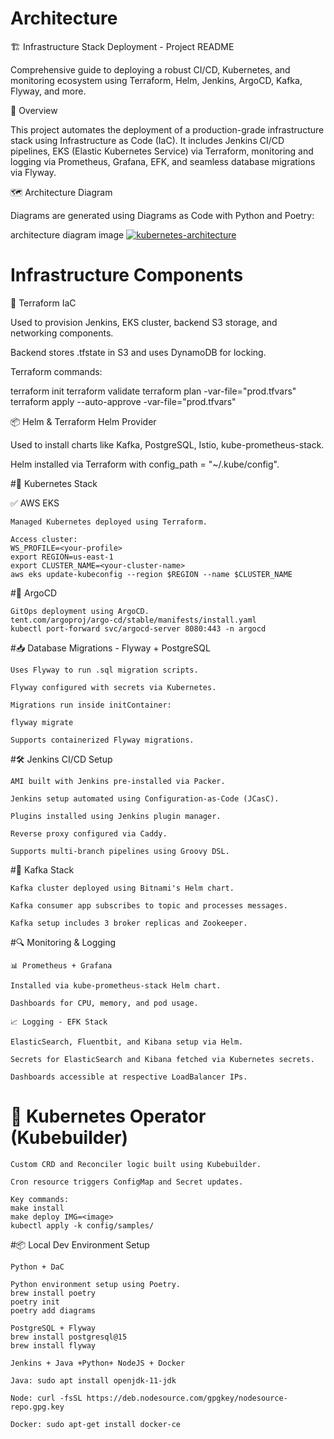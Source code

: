 # Architecture

🏗️ Infrastructure Stack Deployment - Project README

  Comprehensive guide to deploying a robust CI/CD, Kubernetes, and monitoring ecosystem using Terraform, Helm, Jenkins, ArgoCD, Kafka, Flyway, and more.

📌 Overview

  This project automates the deployment of a production-grade infrastructure stack using Infrastructure as Code (IaC). It includes Jenkins CI/CD pipelines, EKS (Elastic Kubernetes Service) via Terraform, monitoring and logging via Prometheus, Grafana, EFK, and seamless database migrations via Flyway.

🗺️ Architecture Diagram

  Diagrams are generated using Diagrams as Code with Python and Poetry:

architecture diagram image
<a href="https://ibb.co/qMbvKTps">
  <img src="https://i.ibb.co/nshF9xjc/kubernetes-architecture.png" alt="kubernetes-architecture" border="0" />
</a>


# Infrastructure Components

  🔧 Terraform IaC

  Used to provision Jenkins, EKS cluster, backend S3 storage, and networking components.

  Backend stores .tfstate in S3 and uses DynamoDB for locking.

  Terraform commands:

  terraform init
  terraform validate
  terraform plan -var-file="prod.tfvars"
  terraform apply --auto-approve -var-file="prod.tfvars"

  📦 Helm & Terraform Helm Provider

  Used to install charts like Kafka, PostgreSQL, Istio, kube-prometheus-stack.

  Helm installed via Terraform with config_path = "~/.kube/config".



#🐳 Kubernetes Stack

✅ AWS EKS

    Managed Kubernetes deployed using Terraform.

    Access cluster:
    WS_PROFILE=<your-profile>
    export REGION=us-east-1
    export CLUSTER_NAME=<your-cluster-name>
    aws eks update-kubeconfig --region $REGION --name $CLUSTER_NAME

#🔄 ArgoCD

    GitOps deployment using ArgoCD.
    tent.com/argoproj/argo-cd/stable/manifests/install.yaml
    kubectl port-forward svc/argocd-server 8080:443 -n argocd


#📥 Database Migrations - Flyway + PostgreSQL

    Uses Flyway to run .sql migration scripts.

    Flyway configured with secrets via Kubernetes.

    Migrations run inside initContainer:

    flyway migrate

    Supports containerized Flyway migrations.


#🛠️ Jenkins CI/CD Setup

    AMI built with Jenkins pre-installed via Packer.

    Jenkins setup automated using Configuration-as-Code (JCasC).

    Plugins installed using Jenkins plugin manager.

    Reverse proxy configured via Caddy.

    Supports multi-branch pipelines using Groovy DSL.


#🔁 Kafka Stack

    Kafka cluster deployed using Bitnami's Helm chart.

    Kafka consumer app subscribes to topic and processes messages.

    Kafka setup includes 3 broker replicas and Zookeeper.



#🔍 Monitoring & Logging

    📊 Prometheus + Grafana

    Installed via kube-prometheus-stack Helm chart.

    Dashboards for CPU, memory, and pod usage.

    📈 Logging - EFK Stack

    ElasticSearch, Fluentbit, and Kibana setup via Helm.

    Secrets for ElasticSearch and Kibana fetched via Kubernetes secrets.

    Dashboards accessible at respective LoadBalancer IPs.



# 🤖 Kubernetes Operator (Kubebuilder)

    Custom CRD and Reconciler logic built using Kubebuilder.

    Cron resource triggers ConfigMap and Secret updates.

    Key commands:
    make install
    make deploy IMG=<image>
    kubectl apply -k config/samples/



#📦 Local Dev Environment Setup

    Python + DaC

    Python environment setup using Poetry.
    brew install poetry
    poetry init
    poetry add diagrams

    PostgreSQL + Flyway
    brew install postgresql@15
    brew install flyway

    Jenkins + Java +Python+ NodeJS + Docker

    Java: sudo apt install openjdk-11-jdk

    Node: curl -fsSL https://deb.nodesource.com/gpgkey/nodesource-repo.gpg.key

    Docker: sudo apt-get install docker-ce



